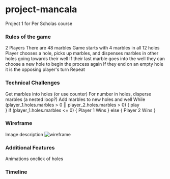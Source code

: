# project-mancala
Project 1 for Per Scholas course


### Rules of the game
2 Players
There are 48 marbles
Game starts with 4 marbles in all 12 holes
Player chooses a hole, picks up marbles, and dispenses marbles in other holes going towards their well
If their last marble goes into the well they can choose a new hole to begin the process again
If they end on an empty hole it is the opposing player's turn
Repeat

### Technical Challenges
Get marbles into holes (or use counter)
For number in holes, disperse marbles (a nested loop?)
Add marbles to new holes and well
While (player_1.holes.marbles > 0 || player_2.holes.marbles > 0) {
    play   
}
    if (player_1.holes.marbles <= 0) {
        Player 1 Wins
    } else {
        Player 2 Wins
    }


### Wireframe
Image description
![wireframe](/wireframe.xd)



### Additional Features 
Animations onclick of holes

### Timeline 


